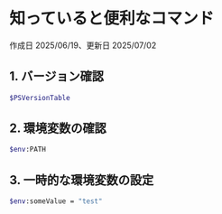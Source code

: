 # 知っていると便利なコマンド

作成日 2025/06/19、更新日 2025/07/02

## 1. バージョン確認

```bash
$PSVersionTable
```

## 2. 環境変数の確認

```bash
$env:PATH
```

## 3. 一時的な環境変数の設定

```bash
$env:someValue = "test"
```

